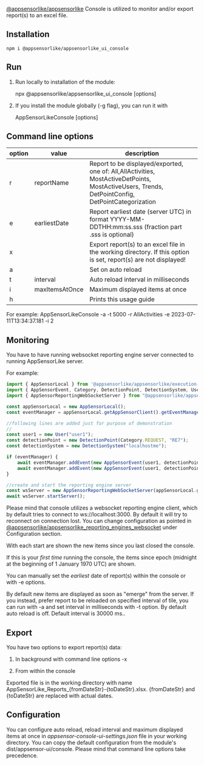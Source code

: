 [@appsensorlike/appsensorlike](https://www.npmjs.com/package/@appsensorlike/appsensorlike) Console is utilized to monitor and/or export report(s) to an excel file.


Installation
---
`````
npm i @appsensorlike/appsensorlike_ui_console
`````


Run
---
1) Run locally to installation of the module:

    npx @appsensorlike/appsensorlike_ui_console [options]

2) If you install the module globally (-g flag), you can run it with

    AppSensorLikeConsole [options]


Command line options
---

 option | value     | description 
--- | --- | --- |
 r | reportName     | Report to be displayed/exported, one of: All,AllActivities, MostActiveDetPoints, MostActiveUsers, Trends, DetPointConfig, DetPointCategorization
 e | earliestDate   | Report earliest date (server UTC) in format YYYY-MM-DDTHH:mm:ss.sss (fraction part .sss is optional)
 x |                | Export report(s) to an excel file in the working directory. If this option is set, report(s) are not displayed!
 a |                | Set on auto reload
 t | interval       | Auto reload interval in milliseconds
 i | maxItemsAtOnce | Maximum displayed items at once
 h |                | Prints this usage guide

For example:
AppSensorLikeConsole -a -t 5000 -r AllActivities -e 2023-07-11T13:34:37.181 -i 2


Monitoring
---
You have to have running websocket reporting engine server connected to running AppSensorLike server.

For example:
`````javascript
import { AppSensorLocal } from '@appsensorlike/appsensorlike/execution-modes/appsensor-local/appsensor_local.js';
import { AppSensorEvent, Category, DetectionPoint, DetectionSystem, User } from "@appsensorlike/appsensorlike/core/core.js";
import { AppSensorReportingWebSocketServer } from "@appsensorlike/appsensorlike_reporting_engines_websocket/server";

const appSensorLocal = new AppSensorLocal();
const eventManager = appSensorLocal.getAppSensorClient().getEventManager();

//following lines are added just for purpose of demonstration
//
const user1 = new User("user1");
const detectionPoint = new DetectionPoint(Category.REQUEST, "RE7");
const detectionSystem = new DetectionSystem("localhostme");

if (eventManager) {
    await eventManager.addEvent(new AppSensorEvent(user1, detectionPoint, detectionSystem)); 
    await eventManager.addEvent(new AppSensorEvent(user1, detectionPoint, detectionSystem)); //new instance every time to set timestamp
}

//create and start the reporting engine server
const wsServer = new AppSensorReportingWebSocketServer(appSensorLocal.getAppSensorServer());
await wsServer.startServer();
`````
Please mind that console utilizes a websocket reporting engine client, which by default tries to connect to ws://localhost:3000. By default it will try to reconnect on connection lost. You can change configuration as pointed in [@appsensorlike/appsensorlike_reporting_engines_websocket](https://www.npmjs.com/package/@appsensorlike/appsensorlike_reporting_engines_websocket) under Configuration section.


With each start are shown the new items since you last closed the console.

If this is your *first time* running the console, the items since epoch (midnight at the beginning of 1 January 1970 UTC) are shown.

You can manually set the *earliest* date of report(s) within the console or with -e options.

By default new items are displayed as soon as "emerge" from the server. 
If you instead, prefer report to be reloaded on specified interval of tile, you can run with -a and set interval in milliseconds with -t option. By default auto reload is off. Default interval is 30000 ms.. 




Export
---
You have two options to export report(s) data:

1) In background with command line options -x

2) From within the console 

Exported file is in the working directory with name AppSensorLike_Reports_{fromDateStr}-{toDateStr}.xlsx. {fromDateStr} and {toDateStr} are replaced with actual dates.


Configuration
---
You can configure auto reload, reload interval and maximum displayed items at once in *appsensor-console-ui-settings.json* file in your working directory. You can copy the default configuration from the module's dist/appsensor-ui/console. Please mind that command line options take precedence.